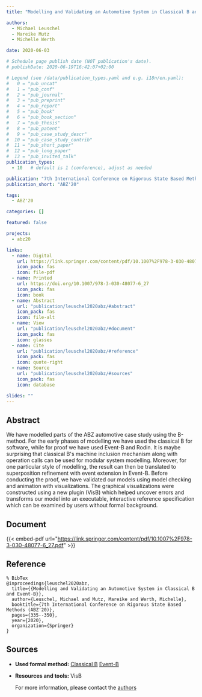 ```yaml
---
title: "Modelling and Validating an Automotive System in Classical B and Event-B"

authors:
  - Michael Leuschel
  - Mareike Mutz
  - Michelle Werth

date: 2020-06-03

# Schedule page publish date (NOT publication's date).
# publishDate: 2020-06-19T16:42:07+02:00

# Legend (see /data/publication_types.yaml and e.g. i18n/en.yaml): 
#   0 = "pub_uncat"
#   1 = "pub_conf"
#   2 = "pub_journal"
#   3 = "pub_preprint"
#   4 = "pub_report"
#   5 = "pub_book"
#   6 = "pub_book_section"
#   7 = "pub_thesis"
#   8 = "pub_patent"
#   9 = "pub_case_study_descr"
#  10 = "pub_case_study_contrib"
#  11 = "pub_short_paper"
#  12 = "pub_long_paper"
#  13 = "pub_invited_talk"
publication_types:
  - 10   # default is 1 (conference), adjust as needed

publication: "7th International Conference on Rigorous State Based Methods (ABZ'20)"
publication_short: "ABZ'20"

tags:
  - ABZ'20

categories: []

featured: false

projects:
  - abz20

links:
  - name: Digital
    url: https://link.springer.com/content/pdf/10.1007%2F978-3-030-48077-6_27.pdf
    icon_pack: fas
    icon: file-pdf
  - name: Printed
    url: https://doi.org/10.1007/978-3-030-48077-6_27
    icon_pack: fas
    icon: book
  - name: Abstract
    url: "publication/leuschel2020abz/#abstract"
    icon_pack: fas
    icon: file-alt
  - name: View
    url: "publication/leuschel2020abz/#document"
    icon_pack: fas
    icon: glasses
  - name: Cite
    url: "publication/leuschel2020abz/#reference"
    icon_pack: fas
    icon: quote-right
  - name: Source
    url: "publication/leuschel2020abz/#sources"
    icon_pack: fas
    icon: database

slides: ""
---
```


## Abstract

We have modelled parts of the ABZ automotive case study using the B-method. For the early phases of modelling we have used the classical B for software, while for proof we have used Event-B and Rodin. It is maybe surprising that classical B's machine inclusion mechanism along with operation calls can be used for modular system modelling. Moreover, for one particular style of modelling, the result can then be translated to superposition refinement with event extension in Event-B. Before conducting the proof, we have validated our models using model checking and animation with visualizations. The graphical visualizations were constructed using a new plugin (VisB) which helped uncover errors and transforms our model into an executable, interactive reference specification which can be examined by users without formal background.

## Document

{{< embed-pdf url="https://link.springer.com/content/pdf/10.1007%2F978-3-030-48077-6_27.pdf" >}}

## Reference

```
% BibTex
@inproceedings{leuschel2020abz,
  title={{Modelling and Validating an Automotive System in Classical B and Event-B}},
  author={Leuschel, Michael and Mutz, Mareike and Werth, Michelle},
  booktitle={7th International Conference on Rigorous State Based Methods (ABZ'20)},
  pages={335--350},
  year={2020},
  organization={Springer}
}
```

## Sources

- **Used formal method:**
  [Classical B](/method/b)
  [Event-B](/method/event-b)
- **Resources and tools:**
  VisB

  For more information, please contact the <a href ="mailto:michael.leuschel@hhu.de">authors</a>
